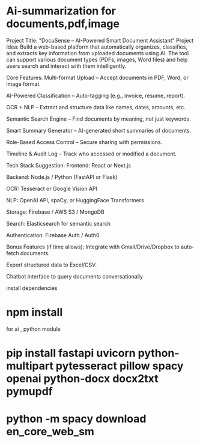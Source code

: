 # Ai-summarization for documents,pdf,image

Project Title: "DocuSense – AI-Powered Smart Document Assistant"
Project Idea:
Build a web-based platform that automatically organizes, classifies, and extracts key information from uploaded documents using AI. The tool can support various document types (PDFs, images, Word files) and help users search and interact with them intelligently.

Core Features:
Multi-format Upload – Accept documents in PDF, Word, or image format.

AI-Powered Classification – Auto-tagging (e.g., invoice, resume, report).

OCR + NLP – Extract and structure data like names, dates, amounts, etc.

Semantic Search Engine – Find documents by meaning, not just keywords.

Smart Summary Generator – AI-generated short summaries of documents.

Role-Based Access Control – Secure sharing with permissions.

Timeline & Audit Log – Track who accessed or modified a document.

Tech Stack Suggestion:
Frontend: React or Next.js

Backend: Node.js / Python (FastAPI or Flask)

OCR: Tesseract or Google Vision API

NLP: OpenAI API, spaCy, or HuggingFace Transformers

Storage: Firebase / AWS S3 / MongoDB

Search: Elasticsearch for semantic search

Authentication: Firebase Auth / Auth0

Bonus Features (if time allows):
Integrate with Gmail/Drive/Dropbox to auto-fetch documents.

Export structured data to Excel/CSV.

Chatbot interface to query documents conversationally


install dependencies
# npm install 

for ai , python module

 # pip install fastapi uvicorn python-multipart pytesseract pillow spacy openai python-docx docx2txt pymupdf
  # python -m spacy download en_core_web_sm
